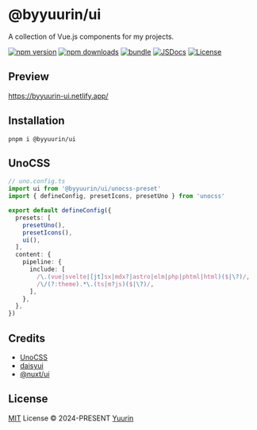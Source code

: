 # @byyuurin/ui

A collection of Vue.js components for my projects.

[![npm version][npm-version-src]][npm-version-href]
[![npm downloads][npm-downloads-src]][npm-downloads-href]
[![bundle][bundle-src]][bundle-href]
[![JSDocs][jsdocs-src]][jsdocs-href]
[![License][license-src]][license-href]

## Preview

https://byyuurin-ui.netlify.app/

## Installation

```ssh
pnpm i @byyuurin/ui
```

## UnoCSS

```ts
// uno.config.ts
import ui from '@byyuurin/ui/unocss-preset'
import { defineConfig, presetIcons, presetUno } from 'unocss'

export default defineConfig({
  presets: [
    presetUno(),
    presetIcons(),
    ui(),
  ],
  content: {
    pipeline: {
      include: [
        /\.(vue|svelte|[jt]sx|mdx?|astro|elm|php|phtml|html)($|\?)/,
        /\/(?:theme).*\.(ts|m?js)($|\?)/,
      ],
    },
  },
})
```

## Credits

- [UnoCSS](https://github.com/unocss/unocss)
- [daisyui](https://github.com/saadeghi/daisyui)
- [@nuxt/ui](https://github.com/nuxt/ui)

## License

[MIT](./LICENSE) License © 2024-PRESENT [Yuurin](https://github.com/byyurin)

<!-- Badges -->

[npm-version-src]: https://img.shields.io/npm/v/@byyuurin/ui?style=flat&colorA=080f12&colorB=1fa669
[npm-version-href]: https://npmjs.com/package/@byyuurin/ui
[npm-downloads-src]: https://img.shields.io/npm/dm/@byyuurin/ui?style=flat&colorA=080f12&colorB=1fa669
[npm-downloads-href]: https://npmjs.com/package/@byyuurin/ui
[bundle-src]: https://img.shields.io/bundlephobia/minzip/@byyuurin/ui?style=flat&colorA=080f12&colorB=1fa669&label=minzip
[bundle-href]: https://bundlephobia.com/result?p=@byyuurin/ui
[license-src]: https://img.shields.io/github/license/byyuurin/@byyuurin/ui.svg?style=flat&colorA=080f12&colorB=1fa669
[license-href]: https://github.com/byyuurin/@byyuurin/ui/blob/main/LICENSE
[jsdocs-src]: https://img.shields.io/badge/jsdocs-reference-080f12?style=flat&colorA=080f12&colorB=1fa669
[jsdocs-href]: https://www.jsdocs.io/package/@byyuurin/ui
